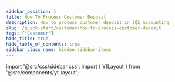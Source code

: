 ```yaml
---
sidebar_position: 1
title: How To Process Customer Deposit
description: How to process customer deposit in SQL Accounting
slug: /quick-start/customer/how-to-process-customer-deposit
tags: ["Customer"]
hide_title: true
hide_table_of_contents: true
sidebar_class_name: hidden-sidebar-items
---
```


import '@src/css/sidebar.css';
import { YtLayout } from '@src/components/yt-layout';

<YtLayout
    videoId="SbsdyFDke60"
/>
